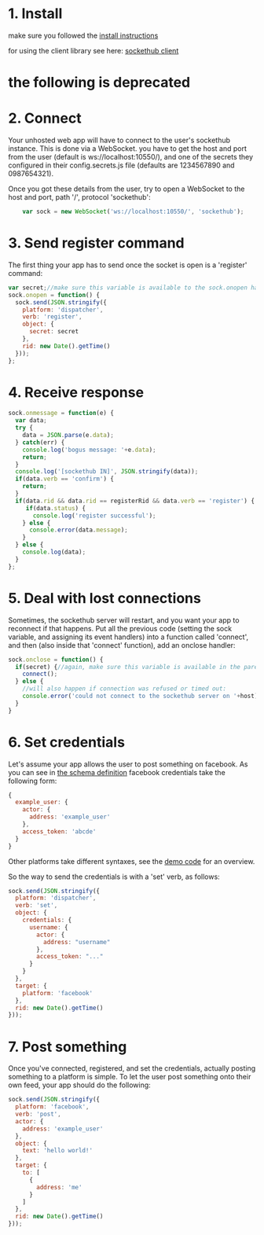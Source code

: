 # 1. Install
make sure you followed the [install instructions](install.md)



for using the client library see here: [sockethub client](sockethub-client.md)

# the following is deprecated


# 2. Connect
Your unhosted web app will have to connect to the user's sockethub instance.
This is done via a WebSocket. you have to get the host and port from the user (default is ws://localhost:10550/),
and one of the secrets they configured in their config.secrets.js file (defaults are 1234567890 and 0987654321).

Once you got these details from the user, try to open a WebSocket to the host and port, path '/', protocol 'sockethub':
````js
    var sock = new WebSocket('ws://localhost:10550/', 'sockethub');
````
# 3. Send register command
The first thing your app has to send once the socket is open is a 'register' command:
````js
var secret;//make sure this variable is available to the sock.onopen handler from parent scope
sock.onopen = function() {
  sock.send(JSON.stringify({
    platform: 'dispatcher',
    verb: 'register',
    object: {
      secret: secret
    },
    rid: new Date().getTime()
  }));
};
````
# 4. Receive response
````js
sock.onmessage = function(e) {
  var data;
  try {
    data = JSON.parse(e.data);
  } catch(err) {
    console.log('bogus message: '+e.data);
    return;
  }
  console.log('[sockethub IN]', JSON.stringify(data));
  if(data.verb == 'confirm') {
    return;
  }
  if(data.rid && data.rid == registerRid && data.verb == 'register') {
     if(data.status) {
       console.log('register successful');
    } else {
      console.error(data.message);
    }
  } else {
    console.log(data);
  }
};
````
# 5. Deal with lost connections
Sometimes, the sockethub server will restart, and you want your app to reconnect if that happens.
Put all the previous code (setting the sock variable, and assigning its event handlers) into a function
called 'connect', and then (also inside that 'connect' function), add an onclose handler:
````js
sock.onclose = function() {
  if(secret) {//again, make sure this variable is available in the parent scope
    connect();
  } else {
    //will also happen if connection was refused or timed out:
    console.error('could not connect to the sockethub server on '+host);
  }
}
````

# 6. Set credentials
Let's assume your app allows the user to post something on facebook. As you can see in
[the schema definition](https://github.com/sockethub/sockethub/blob/506bdd5d065e254a652ce57ff6d7925564343b54/lib/protocols/sockethub/platforms/facebook.js#L10)
facebook credentials take the following form:
````js
{
  example_user: {
    actor: {
      address: 'example_user'
    },
    access_token: 'abcde'
  }
}
````
Other platforms take different syntaxes, see the
[demo code](https://github.com/sockethub/sockethub/blob/506bdd5d065e254a652ce57ff6d7925564343b54/html/index.html#L161)
for an overview.

So the way to send the credentials is with a 'set' verb, as follows:
````js
sock.send(JSON.stringify({
  platform: 'dispatcher',
  verb: 'set',
  object: {
    credentials: {
      username: {
        actor: {
          address: "username"
        },
        access_token: "..."
      }
    }
  },
  target: {
    platform: 'facebook'
  },
  rid: new Date().getTime()
}));
````

# 7. Post something

Once you've connected, registered, and set the credentials, actually posting something to a platform is simple. To let
the user post something onto their own feed, your app should do the following:
````js
sock.send(JSON.stringify({
  platform: 'facebook',
  verb: 'post',
  actor: {
    address: 'example_user'
  },
  object: {
    text: 'hello world!'
  },
  target: {
    to: [
      {
        address: 'me'
      }
    ]
  },
  rid: new Date().getTime()
}));
````

